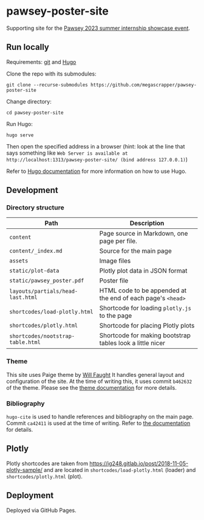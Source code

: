 # pawsey-poster-site

Supporting site for the [Pawsey 2023 summer internship showcase event](https://pawsey.org.au/event/2023-summer-internship-showcase/).

## Run locally

Requirements: [git](https://git-scm.com/book/en/v2/Getting-Started-Installing-Git) and [Hugo](https://gohugo.io/installation/)

Clone the repo with its submodules:

```shell-session
git clone --recurse-submodules https://github.com/megascrapper/pawsey-poster-site
```

Change directory:

```shell-session
cd pawsey-poster-site
```

Run Hugo:

```shell-session
hugo serve
```

Then open the specified address in a browser (hint: look at the line that says something like `Web Server is available at http://localhost:1313/pawsey-poster-site/ (bind address 127.0.0.1)`)

Refer to [Hugo documentation](https://gohugo.io/documentation/) for more information on how to use Hugo.

## Development

### Directory structure

| Path                              | Description                                                 |
| --------------------------------- | ----------------------------------------------------------- |
| `content`                         | Page source in Markdown, one page per file.                 |
| `content/_index.md`               | Source for the main page                                    |
| `assets`                          | Image files                                                 |
| `static/plot-data`                | Plotly plot data in JSON format                             |
| `static/pawsey_poster.pdf`        | Poster file                                                 |
| `layouts/partials/head-last.html` | HTML code to be appended at the end of each page's `<head>` |
| `shortcodes/load-plotly.html`     | Shortcode for loading `plotly.js` to the page               |
| `shortcodes/plotly.html`          | Shortcode for placing Plotly plots                          |
| `shortcodes/nootstrap-table.html` | Shortcode for making bootstrap tables look a little nicer   |

### Theme

This site uses Paige theme by [Will Faught](https://github.com/willfaught) It handles general layout and configuration of the site. At the time of writing this, it uses commit `b462632` of the theme. Please see the [theme documentation](https://github.com/willfaught/paige/tree/b4626326f963a3d5604afd14fde99b103569019d) for more details.

### Bibliography

`hugo-cite` is used to handle references and bibliography on the main page. Commit `ca42411` is used at the time of writing. Refer to [the documentation](https://github.com/loup-brun/hugo-cite/tree/ca4241165ffe541b3b59137c8d8e9dea1226a7e8) for details.

## Plotly

Plotly shortcodes are taken from <https://ig248.gitlab.io/post/2018-11-05-plotly-sample/> and are located in `shortcodes/load-plotly.html` (loader) and `shortcodes/plotly.html` (plot).

## Deployment

Deployed via GitHub Pages.
